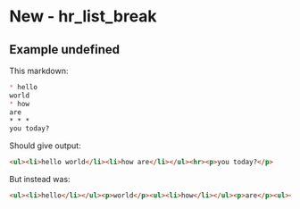 # New - hr_list_break

## Example undefined

This markdown:

```markdown
* hello
world
* how
are
* * *
you today?

```

Should give output:

```html
<ul><li>hello world</li><li>how are</li></ul><hr><p>you today?</p>
```

But instead was:

```html
<ul><li>hello</li></ul><p>world</p><ul><li>how</li></ul><p>are</p><ul><li><em></em></li></ul><p>you today?</p>
```
